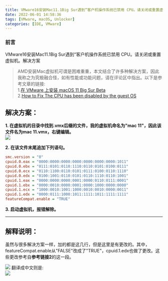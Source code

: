 ```yaml
---
title: VMware16安装Mac11.1Big Sur遇到“客户机操作系统已禁用 CPU。请关闭或重置虚拟机
date: 2022-06-01 14:58:36
tags: [VMware, macOS, Unlocker]
categories: [IDE, VMware]
---
```


### 前言 

VMware16安装Mac11.1Big Sur遇到“客户机操作系统已禁用 CPU。请关闭或重置虚拟机。解决方案

> AMD安装Mac虚拟机可谓是困难重重，本文结合了许多种解决方案，因此我称之为究极融合怪，如有性能或功能问题，请在评论区中指出。以下是参考文章的链接:  
> 1.[在 VMware 上安装 macOS 11 Big Sur Beta](https://www.bilibili.com/read/cv7038972)  
> 2.[How to Fix The CPU has been disabled by the guest OS](https://www.geekrar.com/how-to-fix-the-cpu-has-been-disabled-by-the-guest-os/)

解决方案：
------------------------------------------------------------------------

**1\. 在虚拟机的目录中找到.vmx后缀的文件，我的虚拟机命名为"mac 11"，因此该文件名为mac 11.vmx，右键编辑。**  
![](https://s2.loli.net/2023/07/08/uNMxAHJEjFQqrtG.png)

**2\. 在该文件末尾追加下列语句。**

```ini
smc.version = "0"
cpuid.0.eax = "0000:0000:0000:0000:0000:0000:0000:1011"
cpuid.0.ebx = "0111:0101:0110:1110:0110:0101:0100:0111"
cpuid.0.ecx = "0110:1100:0110:0101:0111:0100:0110:1110"
cpuid.0.edx = "0100:1001:0110:0101:0110:1110:0110:1001"
cpuid.1.eax = "0000:0000:0000:0001:0000:0110:0111:0001"
cpuid.1.ebx = "0000:0010:0000:0001:0000:1000:0000:0000"
cpuid.1.ecx = "1000:0010:1001:1000:0010:0010:0000:0011"
cpuid.1.edx = "0000:0111:1000:1011:1111:1011:1111:1111"
featureCompat.enable = "TRUE"

```

**3\. 启动虚拟机，报错解除。**

* * *

解释说明：
------------------------------------------------------------------------

虽然与很多解决方案一样，加的都是这几行，但是这里是有更改的。其中，featureCompat.enable从"FALSE"改成了"TRUE"，cpuid.1.edx也做了更改。这些更改参考自**参考链接2**的这一段。

![](https://s2.loli.net/2023/07/08/iOIS4tQNbGzk3KM.png)
翻译成中文则是:  
![](https://s2.loli.net/2023/07/08/vUicLHCPd4qSeJR.png)


